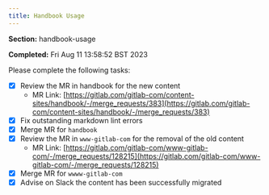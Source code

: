 ```yaml
---
title: Handbook Usage
---
```


**Section:** handbook-usage

**Completed:** Fri Aug 11 13:58:52 BST 2023

Please complete the following tasks:

- [x] Review the MR in handbook for the new content
  - MR Link: [https://gitlab.com/gitlab-com/content-sites/handbook/-/merge_requests/383](https://gitlab.com/gitlab-com/content-sites/handbook/-/merge_requests/383)
- [x] Fix outstanding markdown lint errors
- [x] Merge MR for `handbook`
- [x] Review the MR in `www-gitlab-com` for the removal of the old content
  - MR Link: [https://gitlab.com/gitlab-com/www-gitlab-com/-/merge_requests/128215](https://gitlab.com/gitlab-com/www-gitlab-com/-/merge_requests/128215)
- [x] Merge MR for `wwww-gitlab-com`
- [x] Advise on Slack the content has been successfully migrated

